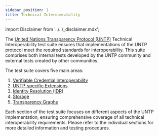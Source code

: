 ```yaml
---
sidebar_position: 1
title: Technical Interoperability
---
```


import Disclaimer from '../../\_disclaimer.mdx';

<Disclaimer />

The [United Nations Transparency Protocol (UNTP)](https://uncefact.github.io/spec-untp/) Technical Interoperability test suite ensures that implementations of the UNTP protocol meet the required standards for interoperability. This suite comprises both internal tests developed by the UNTP community and external tests created by other communities.

The test suite covers five main areas:

1. [Verifiable Credential Interoperability](./verifiable-credentials)
2. [UNTP-specific Extensions](./untp-extensions)
3. [Identity Resolution (IDR)](./identity-resolution)
4. [Storage](./storage)
5. [Transparency Graphs](./transparency-graphs)

Each section of the test suite focuses on different aspects of the UNTP implementation, ensuring comprehensive coverage of all technical interoperability requirements. Please refer to the individual sections for more detailed information and testing procedures.
